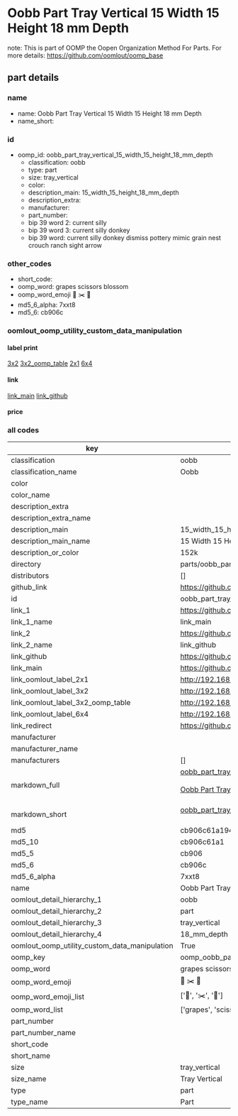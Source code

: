 # Oobb Part Tray Vertical 15 Width 15 Height 18 mm Depth  

note: This is part of OOMP the Oopen Organization Method For Parts. For more details: https://github.com/oomlout/oomp_base

##  part details
  







### name
* name: Oobb Part Tray Vertical 15 Width 15 Height 18 mm Depth
* name_short: 
### id
* oomp_id: oobb_part_tray_vertical_15_width_15_height_18_mm_depth
  * classification: oobb
  * type: part
  * size: tray_vertical
  * color: 
  * description_main: 15_width_15_height_18_mm_depth
  * description_extra: 
  * manufacturer: 
  * part_number: 
  * bip 39 word 2: current silly
  * bip 39 word 3: current silly donkey
  * bip 39 word: current silly donkey dismiss pottery mimic grain nest crouch ranch sight arrow

### other_codes
* short_code: 
* oomp_word: grapes scissors blossom
* oomp_word_emoji :grapes: :scissors: :blossom:
* md5_6_alpha: 7xxt8
* md5_6: cb906c






### oomlout_oomp_utility_custom_data_manipulation
#### label print
[3x2](http://192.168.1.245:1112/?label=oomp%207xxt8)
[3x2_oomp_table](http://192.168.1.108:1112/?label=oomp%207xxt8)
[2x1](http://192.168.1.242:1112/?label=oomp%207xxt8)
[6x4](http://192.168.1.55:1112/?label=oomp%207xxt8)    

#### link

[link_main](https://github.com/oomlout/oomlout_oomp_version_1_messy/tree/main/parts/oobb_part_tray_vertical_15_width_15_height_18_mm_depth) [link_github](https://github.com/oomlout/oomlout_oomp_version_1_messy/tree/main/parts/oobb_part_tray_vertical_15_width_15_height_18_mm_depth)                             

#### price







### all codes 
| key | value |  
| --- | --- |  
| classification | oobb |  
| classification_name | Oobb |  
| color |  |  
| color_name |  |  
| description_extra |  |  
| description_extra_name |  |  
| description_main | 15_width_15_height_18_mm_depth |  
| description_main_name | 15 Width 15 Height 18 mm Depth |  
| description_or_color | 152k |  
| directory | parts/oobb_part_tray_vertical_15_width_15_height_18_mm_depth |  
| distributors | [] |  
| github_link | https://github.com/oomlout/oomlout_oomp_part_src/tree/main/parts/oobb_part_tray_vertical_15_width_15_height_18_mm_depth |  
| id | oobb_part_tray_vertical_15_width_15_height_18_mm_depth |  
| link_1 | https://github.com/oomlout/oomlout_oomp_version_1_messy/tree/main/parts/oobb_part_tray_vertical_15_width_15_height_18_mm_depth |  
| link_1_name | link_main |  
| link_2 | https://github.com/oomlout/oomlout_oomp_version_1_messy/tree/main/parts/oobb_part_tray_vertical_15_width_15_height_18_mm_depth |  
| link_2_name | link_github |  
| link_github | https://github.com/oomlout/oomlout_oomp_version_1_messy/tree/main/parts/oobb_part_tray_vertical_15_width_15_height_18_mm_depth |  
| link_main | https://github.com/oomlout/oomlout_oomp_version_1_messy/tree/main/parts/oobb_part_tray_vertical_15_width_15_height_18_mm_depth |  
| link_oomlout_label_2x1 | http://192.168.1.242:1112/?label=oomp%207xxt8 |  
| link_oomlout_label_3x2 | http://192.168.1.245:1112/?label=oomp%207xxt8 |  
| link_oomlout_label_3x2_oomp_table | http://192.168.1.108:1112/?label=oomp%207xxt8 |  
| link_oomlout_label_6x4 | http://192.168.1.55:1112/?label=oomp%207xxt8 |  
| link_redirect | https://github.com/oomlout/oomlout_oomp_version_1_messy/tree/main/parts/oobb_part_tray_vertical_15_width_15_height_18_mm_depth |  
| manufacturer |  |  
| manufacturer_name |  |  
| manufacturers | [] |  
| markdown_full | [oobb_part_tray_vertical_15_width_15_height_18_mm_depth](none)<br>[](none)<br>[Oobb Part Tray Vertical 15 Width 15 Height 18 Mm Depth](none)<br><br> |  
| markdown_short | [oobb_part_tray_vertical_15_width_15_height_18_mm_depth](none)<br><br> |  
| md5 | cb906c61a1948cb2335473f4827229b0 |  
| md5_10 | cb906c61a1 |  
| md5_5 | cb906 |  
| md5_6 | cb906c |  
| md5_6_alpha | 7xxt8 |  
| name | Oobb Part Tray Vertical 15 Width 15 Height 18 mm Depth |  
| oomlout_detail_hierarchy_1 | oobb |  
| oomlout_detail_hierarchy_2 | part |  
| oomlout_detail_hierarchy_3 | tray_vertical |  
| oomlout_detail_hierarchy_4 | 18_mm_depth |  
| oomlout_oomp_utility_custom_data_manipulation | True |  
| oomp_key | oomp_oobb_part_tray_vertical_15_width_15_height_18_mm_depth |  
| oomp_word | grapes scissors blossom |  
| oomp_word_emoji | :grapes: :scissors: :blossom: |  
| oomp_word_emoji_list | [':grapes:', ':scissors:', ':blossom:'] |  
| oomp_word_list | ['grapes', 'scissors', 'blossom'] |  
| part_number |  |  
| part_number_name |  |  
| short_code |  |  
| short_name |  |  
| size | tray_vertical |  
| size_name | Tray Vertical |  
| type | part |  
| type_name | Part |  
